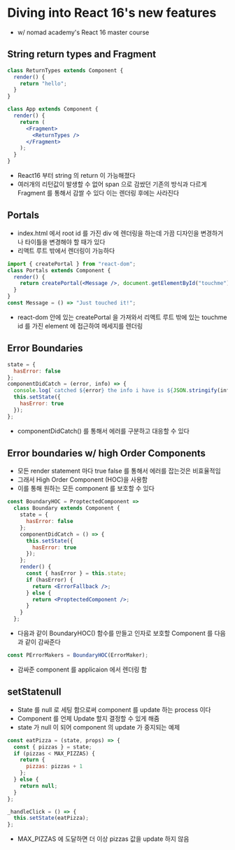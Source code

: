 # Diving into React 16's new features

- w/ nomad academy's React 16 master course

## String return types and Fragment

```jsx
class ReturnTypes extends Component {
  render() {
    return "hello";
  }
}

class App extends Component {
  render() {
    return (
      <Fragment>
        <ReturnTypes />
      </Fragment>
    );
  }
}
```

- React16 부터 string 의 return 이 가능해졌다
- 여러개의 리턴값이 발생할 수 없어 span 으로 감쌌던 기존의 방식과 다르게 Fragment 를 통해서 감쌀 수 있다 이는 렌더링 후에는 사라진다

## Portals

- index.html 에서 root id 를 가진 div 에 렌더링을 하는데 가끔 디자인을 변경하거나 타이틀을 변경해야 할 때가 있다
- 리액트 루트 밖에서 렌더링이 가능하다

```jsx
import { createPortal } from "react-dom";
class Portals extends Component {
  render() {
    return createPortal(<Message />, document.getElementById("touchme"));
  }
}
const Message = () => "Just touched it!";
```

- react-dom 안에 있는 createPortal 을 가져와서 리액트 루트 밖에 있는 touchme id 를 가진 element 에 접근하여 메세지를 렌더링

## Error Boundaries

```jsx
state = {
  hasError: false
};
componentDidCatch = (error, info) => {
  console.log(`catched ${error} the info i have is ${JSON.stringify(info)}`);
  this.setState({
    hasError: true
  });
};
```

- componentDidCatch() 를 통해서 에러를 구분하고 대응할 수 있다

## Error boundaries w/ high Order Components

- 모든 render statement 마다 true false 를 통해서 에러를 잡는것은 비효율적임
- 그래서 High Order Component (HOC)을 사용함
- 이를 통해 원하는 모든 component 를 보호할 수 있다

```jsx
const BoundaryHOC = ProptectedComponent =>
  class Boundary extends Component {
    state = {
      hasError: false
    };
    componentDidCatch = () => {
      this.setState({
        hasError: true
      });
    };
    render() {
      const { hasError } = this.state;
      if (hasError) {
        return <ErrorFallback />;
      } else {
        return <ProptectedComponent />;
      }
    }
  };
```

- 다음과 같이 BoundaryHOC() 함수를 만들고 인자로 보호할 Component 를 다음과 같이 감싸준다

```jsx
const PErrorMakers = BoundaryHOC(ErrorMaker);
```

- 감싸준 component 를 applicaion 에서 렌더링 함

## setStatenull

- State 를 null 로 세팅 함으로써 component 를 update 하는 process 이다
- Component 를 언제 Update 할지 결정할 수 있게 해줌
- state 가 null 이 되어 component 의 update 가 중지되는 예제

```jsx
const eatPizza = (state, props) => {
  const { pizzas } = state;
  if (pizzas < MAX_PIZZAS) {
    return {
      pizzas: pizzas + 1
    };
  } else {
    return null;
  }
};

_handleClick = () => {
  this.setState(eatPizza);
};
```

- MAX_PIZZAS 에 도달하면 더 이상 pizzas 값을 update 하지 않음

